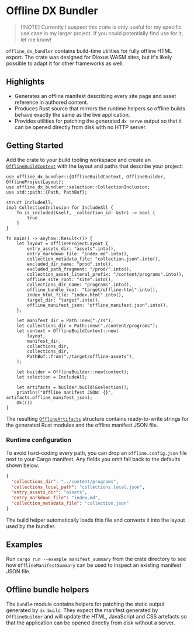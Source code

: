 # Offline DX Bundler

> [!NOTE] Currently I suspect this crate is only useful for my specific use case in my larger project. If you could potentially find use for it, let me know!

`offline_dx_bundler` contains build-time utilities for fully offline HTML export. The crate was designed for Dioxus WASM sites, but it's likely possible to adapt it for other frameworks as well.

## Highlights

- Generates an offline manifest describing every site page and asset reference in authored content.
- Produces Rust source that mirrors the runtime helpers so offline builds behave exactly the same as the live application.
- Provides utilities for patching the generated `dx serve` output so that it can be opened directly from disk with no HTTP server.

## Getting Started

Add the crate to your build tooling workspace and create an [`OfflineBuildContext`](https://docs.rs/offline_dx_bundler/latest/offline_dx_bundler/struct.OfflineBuildContext.html) with the layout and paths that describe your project:

```rust,no_run
use offline_dx_bundler::{OfflineBuildContext, OfflineBuilder, OfflineProjectLayout};
use offline_dx_bundler::selection::CollectionInclusion;
use std::path::{Path, PathBuf};

struct IncludeAll;
impl CollectionInclusion for IncludeAll {
    fn is_included(&self, _collection_id: &str) -> bool {
        true
    }
}

fn main() -> anyhow::Result<()> {
    let layout = OfflineProjectLayout {
        entry_assets_dir: "assets".into(),
        entry_markdown_file: "index.md".into(),
        collection_metadata_file: "collection.json".into(),
        excluded_dir_name: "prod".into(),
        excluded_path_fragment: "/prod/".into(),
        collection_asset_literal_prefix: "/content/programs".into(),
        offline_site_root: "site".into(),
        collections_dir_name: "programs".into(),
        offline_bundle_root: "target/offline-html".into(),
        index_html_file: "index.html".into(),
        target_dir: "target".into(),
        offline_manifest_json: "offline_manifest.json".into(),
    };

    let manifest_dir = Path::new("./rs");
    let collections_dir = Path::new("./content/programs");
    let context = OfflineBuildContext::new(
        layout,
        manifest_dir,
        collections_dir,
        collections_dir,
        PathBuf::from("./target/offline-assets"),
    );

    let builder = OfflineBuilder::new(context);
    let selection = IncludeAll;

    let artifacts = builder.build(&selection)?;
    println!("Offline manifest JSON: {}", artifacts.offline_manifest_json);
    Ok(())
}
```

The resulting [`OfflineArtifacts`](https://docs.rs/offline_dx_bundler/latest/offline_dx_bundler/struct.OfflineArtifacts.html) structure contains ready-to-write strings for the generated Rust modules and the offline manifest JSON file.

### Runtime configuration

To avoid hard-coding every path, you can drop an `offline.config.json` file next to your Cargo manifest. Any fields you omit fall back to the defaults shown below:

```json
{
  "collections_dir": "../content/programs",
  "collections_local_path": "collections.local.json",
  "entry_assets_dir": "assets",
  "entry_markdown_file": "index.md",
  "collection_metadata_file": "collection.json"
}
```

The build helper automatically loads this file and converts it into the layout used by the bundler.

## Examples

Run `cargo run --example manifest_summary` from the crate directory to see how `OfflineManifestSummary` can be used to inspect an existing manifest JSON file.

## Offline bundle helpers

The `bundle` module contains helpers for patching the static output generated by `dx build`. They expect the manifest generated by `OfflineBuilder` and will update the HTML, JavaScript and CSS artefacts so that the application can be opened directly from disk without a server.
